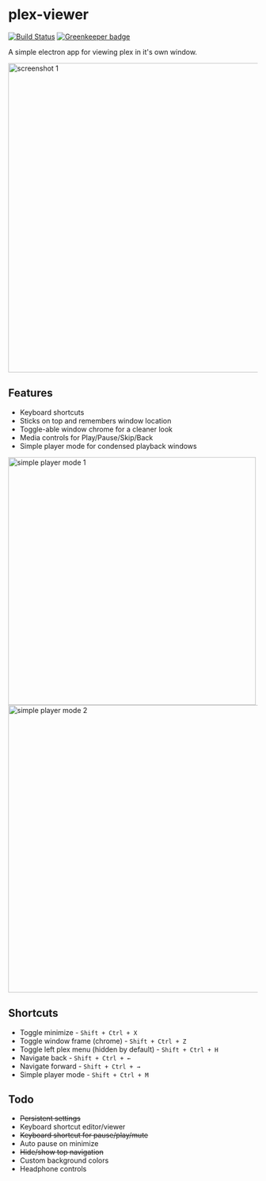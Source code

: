 
# plex-viewer

[![Build Status](https://travis-ci.org/ztoben/plex-viewer.svg?branch=master)](https://travis-ci.org/ztoben/plex-viewer) [![Greenkeeper badge](https://badges.greenkeeper.io/ztoben/plex-viewer.svg)](https://greenkeeper.io/)

A simple electron app for viewing plex in it's own window.

<img width="624" alt="screenshot 1" src="https://user-images.githubusercontent.com/4007345/62778281-99748100-ba75-11e9-8357-386f1a2b5ec9.png">

## Features
* Keyboard shortcuts
* Sticks on top and remembers window location
* Toggle-able window chrome for a cleaner look
* Media controls for Play/Pause/Skip/Back
* Simple player mode for condensed playback windows

<img src="https://i.imgur.com/tlMJxaf.png" alt="simple player mode 1" height="500"/>

<img width="580" alt="simple player mode 2" src="https://user-images.githubusercontent.com/4007345/62778355-cb85e300-ba75-11e9-9618-c46e730a7323.png">

## Shortcuts
* Toggle minimize - `Shift + Ctrl + X`
* Toggle window frame (chrome) - `Shift + Ctrl + Z`
* Toggle left plex menu (hidden by default) - `Shift + Ctrl + H`
* Navigate back - `Shift + Ctrl + ←`
* Navigate forward - `Shift + Ctrl + →`
* Simple player mode - `Shift + Ctrl + M`

## Todo
* ~~Persistent settings~~
* Keyboard shortcut editor/viewer
* ~~Keyboard shortcut for pause/play/mute~~
* Auto pause on minimize
* ~~Hide/show top navigation~~
* Custom background colors
* Headphone controls
